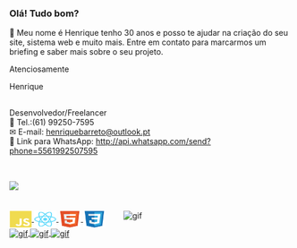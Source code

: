 
<h3>Olá! Tudo bom?</h3>

<p>💬 Meu nome é Henrique tenho 30 anos e posso te ajudar na criação do seu site, sistema web e muito mais. Entre em contato para marcarmos um briefing e saber mais sobre o seu projeto.</p>



Atenciosamente

Henrique <br/>
##
Desenvolvedor/Freelancer<br/>
📲  Tel.:(61) 99250-7595<br/>
✉  E-mail: henriquebarreto@outlook.pt<br/>
🔗  Link para WhatsApp:
http://api.whatsapp.com/send?phone=5561992507595
##
<br/>
<div>
  
  <a href='http://github.com/henriquebarretodev'>
   <img height='180em' src='http://github-readme-stats.vercel.app/api/top-langs/?username=henriquebarretodev&layout=compact&langs_count=16&theme=dracula'/>
    
    
    
</div>
</br>

 <div style='display: inline_block'><br>
       <img align='center' alt='js' height='30' width='40' src='https://raw.githubusercontent.com/devicons/devicon/master/icons/javascript/javascript-plain.svg'> 
       <img align='center' alt='js' height='30' width='40' src='https://raw.githubusercontent.com/devicons/devicon/master/icons/react/react-original.svg'>
       <img align='center' alt='js' height='30' width='40' src='https://raw.githubusercontent.com/devicons/devicon/master/icons/html5/html5-original.svg'>
       <img align='center' alt='js' height='30' width='40' src='https://raw.githubusercontent.com/devicons/devicon/master/icons/css3/css3-original.svg'>
       <img align='right' alt='gif' height='250' width='300' src='https://media.giphy.com/media/KFzfVmSB0bhTKg5Ybp/giphy.gif'>  
       <img align='center' alt='gif' height='30' width='60' src='https://img.shields.io/badge/Sass-CC6699?style=for-the-badge&logo=sass&logoColor=white'>
       <img align='center' alt='gif' height='30' width='60' src='https://img.shields.io/badge/Bootstrap-563D7C?style=for-the-badge&logo=bootstrap&logoColor=white'>  
      <img align='center' alt='gif' height='30' width='60' src='https://img.shields.io/badge/Material--UI-0081CB?style=for-the-badge&logo=material-ui&logoColor=white'>


   
     
</div>
  

